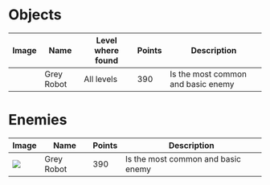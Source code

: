 # Objects
|Image|Name|Level where found|Points|Description|
|---|---|---|---|---|
||Grey Robot|All levels|390|Is the most common and basic enemy|
# Enemies
|Image|Name|Points|Description|
|---|---|---|---|
|![](https://raw.githubusercontent.com/nicobabot/OutZone_AlchemistStudio/master/Wiki%20material/Design/MOBS/GreyR.png)|Grey Robot|390|Is the most common and basic enemy|
